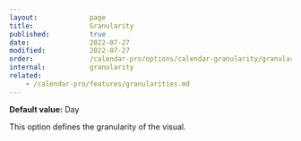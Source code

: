 ```yaml
---
layout:             page
title:              Granularity
published:          true
date:               2022-07-27
modified:           2022-07-27
order:              /calendar-pro/options/calendar-granularity/granularity
internal:           granularity
related:
    - /calendar-pro/features/granularities.md
---
```

**Default value:** Day

This option defines the granularity of the visual.